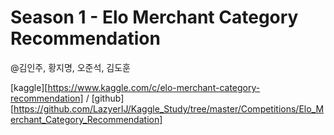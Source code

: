 # Season 1 - Elo Merchant Category Recommendation

@김인주, 황지명, 오준석, 김도훈

[kaggle][https://www.kaggle.com/c/elo-merchant-category-recommendation] / [github][https://github.com/LazyerIJ/Kaggle_Study/tree/master/Competitions/Elo_Merchant_Category_Recommendation]



